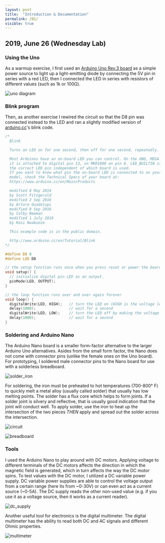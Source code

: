 ```yaml
---
layout: post
title:  "Introduction & Documentation"
permalink: /01/
visible: true
---
```


## 2019, June 26 (Wednesday Lab)

### Using the Uno
As a warmup exercise, I first used an [Arduino Uno Rev.3 board](https://store.arduino.cc/usa/arduino-uno-rev3/) as a simple power source to light up a light-emitting diode by connecting the 5V pin in series with a red LED, then I connected the LED in series with resistors of different values (such as 1k or 100&#8486;).

![uno diagram](./uno_diagram.png)

### Blink program
Then, as another exercise I rewired the circuit so that the D8 pin was connected instead to the LED and ran a slightly modified version of [arduino.cc](http://www.arduino.cc/en/Tutorial/Blink)'s blink code. 

```cpp
/*
  Blink

  Turns an LED on for one second, then off for one second, repeatedly.

  Most Arduinos have an on-board LED you can control. On the UNO, MEGA and ZERO
  it is attached to digital pin 13, on MKR1000 on pin 6. LED_BUILTIN is set to
  the correct LED pin independent of which board is used.
  If you want to know what pin the on-board LED is connected to on your Arduino
  model, check the Technical Specs of your board at:
  https://www.arduino.cc/en/Main/Products

  modified 8 May 2014
  by Scott Fitzgerald
  modified 2 Sep 2016
  by Arturo Guadalupi
  modified 8 Sep 2016
  by Colby Newman
  modified 1 July 2019
  by Kosi Nwabueze

  This example code is in the public domain.

  http://www.arduino.cc/en/Tutorial/Blink
*/

#define D8 8
#define LED D8

// the setup function runs once when you press reset or power the board
void setup() {
  // initialize digital pin LED as an output.
  pinMode(LED, OUTPUT);
}

// the loop function runs over and over again forever
void loop() {
  digitalWrite(LED, HIGH);   // turn the LED on (HIGH is the voltage level)
  delay(1000);               // wait for a second
  digitalWrite(LED, LOW);    // turn the LED off by making the voltage LOW
  delay(1000);               // wait for a second
}
```

### Soldering and Arduino Nano
The Arduino Nano board is a smaller form-factor alternative to the larger Arduino Uno alternatives. Asides from the small form factor, the Nano does not come with connector pins (unlike the female ones on the Uno board). For prototyping, I soldered male connector pins to the Nano board for use with a solderless breadboard.

![solder_iron](./solder_iron.jpg)

For soldering, the iron must be preheated to hot temperatures (700-800&#176; F) to quickly melt a metal alloy (usually called solder) that usually has low melting points. The solder has a flux core which helps to form joints. If a solder joint is silvery and reflective, that is usually good indication that the joint will conduct well. To apply solder, use the iron to heat up the intersection of the two pieces _THEN_ apply and spread out the solder across the intersection.

![circuit](./circuit.jpg)

![breadboard](./breadboard.jpg)

### Tools
I used the Arduino Nano to play around with DC motors. Applying voltage to different terminals of the DC motors affects the direction in which the magnetic field is generated, which in turn affects the way the DC motor spins. To test values with the DC motor, I utilized a DC variable power supply. DC variable power supplies are able to control the voltage output from a certain range (here its from ~0-30V) or can even act as a current source (~0-5A). The DC supply reads the other non-used value (e.g. if you use it as a voltage source, then it works as a current reader).

![dc_supply](./dc_supply.jpg)

Another useful tool for electronics is the digital multimeter. The digital multimeter has the ability to read both DC and AC signals and different Ohmic properties.

![multimeter](./multimeter.jpg)

